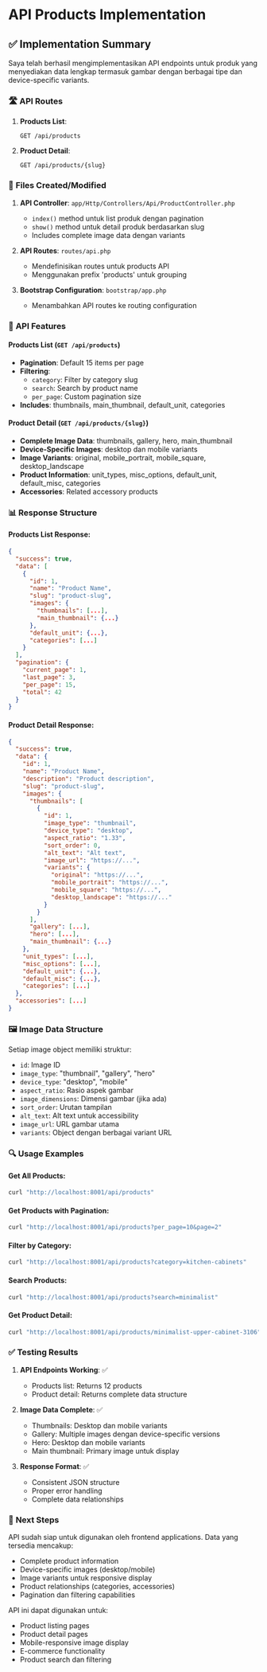 # API Products Implementation

## ✅ **Implementation Summary**

Saya telah berhasil mengimplementasikan API endpoints untuk produk yang menyediakan data lengkap termasuk gambar dengan berbagai tipe dan device-specific variants.

### 🛣️ **API Routes**

1. **Products List**:
   ```
   GET /api/products
   ```

2. **Product Detail**:
   ```
   GET /api/products/{slug}
   ```

### 📁 **Files Created/Modified**

1. **API Controller**: `app/Http/Controllers/Api/ProductController.php`
   - `index()` method untuk list produk dengan pagination
   - `show()` method untuk detail produk berdasarkan slug
   - Includes complete image data dengan variants

2. **API Routes**: `routes/api.php`
   - Mendefinisikan routes untuk products API
   - Menggunakan prefix 'products' untuk grouping

3. **Bootstrap Configuration**: `bootstrap/app.php`
   - Menambahkan API routes ke routing configuration

### 🔧 **API Features**

#### Products List (`GET /api/products`)
- **Pagination**: Default 15 items per page
- **Filtering**: 
  - `category`: Filter by category slug
  - `search`: Search by product name
  - `per_page`: Custom pagination size
- **Includes**: thumbnails, main_thumbnail, default_unit, categories

#### Product Detail (`GET /api/products/{slug}`)
- **Complete Image Data**: thumbnails, gallery, hero, main_thumbnail
- **Device-Specific Images**: desktop dan mobile variants
- **Image Variants**: original, mobile_portrait, mobile_square, desktop_landscape
- **Product Information**: unit_types, misc_options, default_unit, default_misc, categories
- **Accessories**: Related accessory products

### 📊 **Response Structure**

#### Products List Response:
```json
{
  "success": true,
  "data": [
    {
      "id": 1,
      "name": "Product Name",
      "slug": "product-slug",
      "images": {
        "thumbnails": [...],
        "main_thumbnail": {...}
      },
      "default_unit": {...},
      "categories": [...]
    }
  ],
  "pagination": {
    "current_page": 1,
    "last_page": 3,
    "per_page": 15,
    "total": 42
  }
}
```

#### Product Detail Response:
```json
{
  "success": true,
  "data": {
    "id": 1,
    "name": "Product Name",
    "description": "Product description",
    "slug": "product-slug",
    "images": {
      "thumbnails": [
        {
          "id": 1,
          "image_type": "thumbnail",
          "device_type": "desktop",
          "aspect_ratio": "1.33",
          "sort_order": 0,
          "alt_text": "Alt text",
          "image_url": "https://...",
          "variants": {
            "original": "https://...",
            "mobile_portrait": "https://...",
            "mobile_square": "https://...",
            "desktop_landscape": "https://..."
          }
        }
      ],
      "gallery": [...],
      "hero": [...],
      "main_thumbnail": {...}
    },
    "unit_types": [...],
    "misc_options": [...],
    "default_unit": {...},
    "default_misc": {...},
    "categories": [...]
  },
  "accessories": [...]
}
```

### 🖼️ **Image Data Structure**

Setiap image object memiliki struktur:
- `id`: Image ID
- `image_type`: "thumbnail", "gallery", "hero"
- `device_type`: "desktop", "mobile"
- `aspect_ratio`: Rasio aspek gambar
- `image_dimensions`: Dimensi gambar (jika ada)
- `sort_order`: Urutan tampilan
- `alt_text`: Alt text untuk accessibility
- `image_url`: URL gambar utama
- `variants`: Object dengan berbagai variant URL

### 🔍 **Usage Examples**

#### Get All Products:
```bash
curl "http://localhost:8001/api/products"
```

#### Get Products with Pagination:
```bash
curl "http://localhost:8001/api/products?per_page=10&page=2"
```

#### Filter by Category:
```bash
curl "http://localhost:8001/api/products?category=kitchen-cabinets"
```

#### Search Products:
```bash
curl "http://localhost:8001/api/products?search=minimalist"
```

#### Get Product Detail:
```bash
curl "http://localhost:8001/api/products/minimalist-upper-cabinet-3106"
```

### ✅ **Testing Results**

1. **API Endpoints Working**: ✅
   - Products list: Returns 12 products
   - Product detail: Returns complete data structure

2. **Image Data Complete**: ✅
   - Thumbnails: Desktop dan mobile variants
   - Gallery: Multiple images dengan device-specific versions
   - Hero: Desktop dan mobile variants
   - Main thumbnail: Primary image untuk display

3. **Response Format**: ✅
   - Consistent JSON structure
   - Proper error handling
   - Complete data relationships

### 🎯 **Next Steps**

API sudah siap untuk digunakan oleh frontend applications. Data yang tersedia mencakup:
- Complete product information
- Device-specific images (desktop/mobile)
- Image variants untuk responsive display
- Product relationships (categories, accessories)
- Pagination dan filtering capabilities

API ini dapat digunakan untuk:
- Product listing pages
- Product detail pages
- Mobile-responsive image display
- E-commerce functionality
- Product search dan filtering
